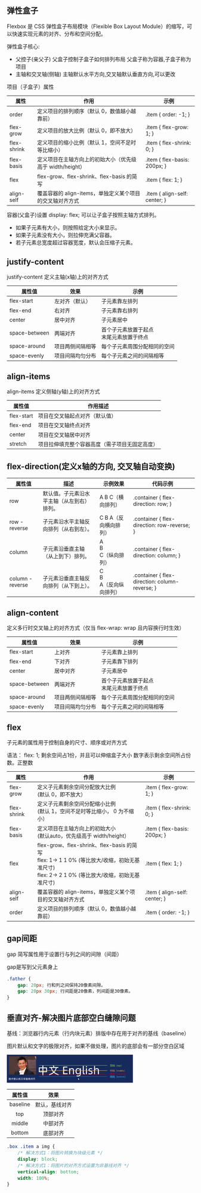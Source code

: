 ## 弹性盒子

Flexbox 是 CSS 弹性盒子布局模块（Flexible Box Layout Module）的缩写，可以快速实现元素的对齐、分布和空间分配。

弹性盒子核心:
- 父控子(亲父子)
  父盒子控制子盒子如何排列布局
  父盒子称为容器,子盒子称为项目
- 主轴和交叉轴(侧轴)
  主轴默认水平方向,交叉轴默认垂直方向,可以更改

项目（子盒子）属性

| 属性        | 作用                                                      | 示例                          |
| ----------- | --------------------------------------------------------- | ----------------------------- |
| order       | 定义项目的排列顺序（默认 0，数值越小越靠前）              | .item { order: -1; }          |
| flex-grow   | 定义项目的放大比例（默认 0，即不放大）                    | .item { flex-grow: 1; }       |
| flex-shrink | 定义项目的缩小比例（默认 1，空间不足时等比缩小）          | .item { flex-shrink: 0; }     |
| flex-basis  | 定义项目在主轴方向上的初始大小（优先级高于 width/height） | .item { flex-basis: 200px; }  |
| flex        | flex-grow、flex-shrink、flex-basis 的简写                 | .item { flex: 1; }            |
| align-self  | 覆盖容器的 align-items，单独定义某个项目的交叉轴对齐方式  | .item { align-self: center; } |

容器(父盒子)设置 display: flex; 可以让子盒子按照主轴方式排列。
- 如果子元素有大小，则按照给定大小来显示。
- 如果子元素没有大小，则拉伸充满父容器。
- 若子元素总宽度超过容器宽度，默认会压缩子元素。

## justify-content

justify-content 定义主轴(x轴)上的对齐方式

| 属性值        | 效果             | 示例                                       |
| ------------- | ---------------- | ------------------------------------------ |
| flex-start    | 左对齐（默认）   | 子元素靠左排列                             |
| flex-end      | 右对齐           | 子元素靠右排列                             |
| center        | 居中对齐         | 子元素居中                                 |
| space-between | 两端对齐         | 首个子元素放置于起点<br>末尾元素放置于终点 |
| space-around  | 项目两侧间隔相等 | 每个子元素周围分配相同的空间               |
| space-evenly  | 项目间隔均匀分布 | 每个子元素之间的间隔相等                   |

## align-items

align-items 定义侧轴(y轴)上的对齐方式

| 属性值     | 作用描述                                       |
| ---------- | ---------------------------------------------- |
| flex-start | 项目在交叉轴起点对齐（默认值）                 |
| flex-end   | 项目在交叉轴终点对齐                           |
| center     | 项目在交叉轴居中对齐                           |
| stretch    | 项目拉伸填充整个容器高度（需子项目无固定高度） |

## flex-direction(定义x轴的方向, 交叉轴自动变换)

| 属性值           | 描述                                       | 示例效果                    | 代码示例                                       |
| ---------------- | ------------------------------------------ | --------------------------- | ---------------------------------------------- |
| row              | 默认值。子元素沿水平主轴（从左到右）排列。 | A B C（横向排列）           | .container { flex-direction: row; }            |
| row - reverse    | 子元素沿水平主轴反向排列（从右到左）。     | C B A（反向横向排列）       | .container { flex-direction: row-reverse; }    |
| column           | 子元素沿垂直主轴（从上到下）排列。         | A<br>B<br>C（纵向排列）     | .container { flex-direction: column; }         |
| column - reverse | 子元素沿垂直主轴反向排列（从下到上）。     | C<br>B<br>A（反向纵向排列） | .container { flex-direction: column-reverse; } |

## align-content 

定义多行时交叉轴上的对齐方式（仅当 flex-wrap: wrap 且内容换行时生效）

| 属性值        | 效果             | 示例                                       |
| ------------- | ---------------- | ------------------------------------------ |
| flex-start    | 上对齐           | 子元素靠上排列                             |
| flex-end      | 下对齐           | 子元素靠下排列                             |
| center        | 居中对齐         | 子元素居中                                 |
| space-between | 两端对齐         | 首个子元素放置于起点<br>末尾元素放置于终点 |
| space-around  | 项目两侧间隔相等 | 每个子元素周围分配相同的空间               |
| space-evenly  | 项目间隔均匀分布 | 每个子元素之间的间隔相等                   |

## flex

子元素的属性用于控制自身的尺寸、顺序或对齐方式

语法：
flex: 1; 剩余空间占1份，并且可以伸缩盒子大小
数字表示剩余空间所占份数。正整数

| 属性        | 作用                                                         | 示例                          |
| ----------- | ------------------------------------------------------------ | ----------------------------- |
| flex-grow   | 定义子元素剩余空间分配放大比例<br />(默认 0，即不放大）      | .item { flex-grow: 1; }       |
| flex-shrink | 定义子元素剩余空间分配缩小比例<br />(默认 1，空间不足时等比缩小， 0 为不缩小） | .item { flex-shrink: 0; }     |
| flex-basis  | 定义项目在主轴方向上的初始大小<br />(默认auto，优先级高于 width/height） | .item { flex-basis: 200px; }  |
| flex        | flex-grow、flex-shrink、flex-basis 的简写<br />flex: 1→ 1 1 0% (等比放大/收缩，初始无基准尺寸)<br />flex: 2→ 2 1 0% (等比放大/收缩，初始无基准尺寸) | .item { flex: 1; }            |
| align-self  | 覆盖容器的 align-items，单独定义某个项目的交叉轴对齐方式     | .item { align-self: center; } |
| order       | 定义项目的排列顺序（默认 0，数值越小越靠前）                 | .item { order: -1; }          |

## gap间距

gap 简写属性用于设置行与列之间的间隙（间距）

gap是写到父元素身上

```css
.father {
    gap: 20px; 行和列之间保持20像素间隙。
    gap: 20px 30px; 行间距是20像素，列间距是30像素。
}
```

## 垂直对齐-解决图片底部空白缝隙问题

基线：浏览器行内元素（行内块元素）排版中存在用于对齐的基线（baseline）

图片默认和文字的极限对齐，如果不做处理，图片的底部会有一部分空白区域

<img src="./assets/image-20250917141200755.png" alt="image-20250917141200755" style="zoom: 33%;" />

|  属性值  |      效果      |
| :------: | :------------: |
| baseline | 默认，基线对齐 |
|   top    |    顶部对齐    |
|  middle  |    中部对齐    |
|  bottom  |    底部对齐    |

```css
.box .item a img {
    /* 解决方式1：将图片转换为块级元素 */
    display: block;
  	/* 解决方式1：将图片的对齐方式设置为非基线对齐 */
  	vertical-align: bottom;
    width: 100%;
}
```

